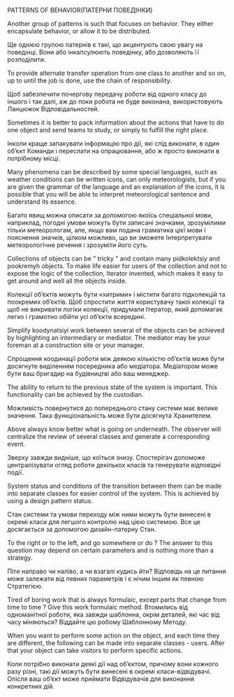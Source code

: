 PATTERNS OF BEHAVIOR(ПАТЕРНИ ПОВЕДІНКИ)

Another group of patterns is such that focuses on behavior. They either encapsulate behavior, or allow it to be distributed.

Ще однією групою патернів є такі, що акцентують свою увагу на поведінці. Вони або інкапсулюють поведінку, або дозволяють її розподілити. 


To provide alternate transfer operation from one class to another and so on, up to until the job is done, use the chain of responsibility.

Щоб забезпечити почергову передачу роботи від одного класу до іншого і так  далі,  аж  до  поки  робота  не  буде  виконана,  використовують  Ланцюжок Відповідальностей. 


Sometimes it is better to pack information about the actions that have to do one object and send teams to study, or simply to fulfill the right place.

Інколи  краще  запакувати  інформацію  про  дії,  які  слід  виконати,  в  один об’єкт  Команди  і  переслати  на  опрацювання,  або  ж  просто  виконати  в потрібному місці. 


Many phenomena can be described by some special languages, such as weather conditions can be written icons, can only meteorologists, but if you are given the grammar of the language and an explanation of the icons, it is possible that you will be able to interpret meteorological sentence and understand its essence.

Багато  явищ  можна  описати  за  допомогою  якоїсь  спеціальної  мови, наприклад, погодні умови можуть бути записані значками, зрозумілими тільки метеорологам, але, якщо вам подана граматика цієї мови і  пояснення значків, цілком  можливо,  що  ви  зможете  Інтерпретувати  метеорологічне  речення  і зрозуміти його суть. 


Collections of objects can be " tricky " and contain many pidkolektsiy and pookremyh objects. To make life easier for users of the collection and not to expose the logic of the collection, Iterator invented, which makes it easy to get around and well all the objects inside.

Колекції об’єктів  можуть  бути  «хитрими»  і  містити багато  підколекцій  та поокремих об’єктів. Щоб спростити життя користувачу такої колекції та щоб не викривати  логіки  колекції,  придумали  Ітератор,  який  допомагає  легко  і грамотно обійти усі об’єкти всередині. 


Simplify koodynatsiyi work between several of the objects can be achieved by highlighting an intermediary or mediator. The mediator may be your foreman at a construction site or your manager.

Спрощення  коодинації  роботи  між  деякою  кількістю  об’єктів  може  бути досягнуте виділенням посередника або медіатора. Медіатором може бути ваш бригадир на будівництві або ваш менеджер. 


The ability to return to the previous state of the system is important. This functionality can be achieved by the custodian.

Можливість  повернутися  до  попереднього  стану  системи  має  велике значення. Така функціональність може бути досягнута Хранителем. 


Above always know better what is going on underneath. The observer will centralize the review of several classes and generate a corresponding event.

Зверху  завжди  видніше,  що  коїться  знизу.  Спостерігач  допоможе централізувати огляд роботи декількох класів та генерувати відповідні події. 


System status and conditions of the transition between them can be made ​​into separate classes for easier control of the system. This is achieved by using a design pattern status.

Стан системи та умови переходу між ними можуть бути винесені в окремі класи  для  легшого  контролю  над  цією  системою.  Все  це  досягається  за допомогою дизайн-патерну Стан. 


To the right or to the left, and go somewhere or do ? The answer to this question may depend on certain parameters and is nothing more than a strategy.

Піти направо чи наліво, а чи взагалі кудись йти? Відповідь на це питання може залежати від певних параметрів і є нічим іншим як певною Стратегією. 


Tired of boring work that is always formulaic, except parts that change from time to time ? Give this work formulaic method.
Втомились від одноманітної роботи, яка завжди  шаблонна, окрім деталей, які час від часу міняються? Віддайте цю робому Шаблонному Методу. 


When you want to perform some action on the object, and each time they are different, the following can be made ​​into separate classes - users. After that your object can take visitors to perform specific actions.

Коли потрібно виконати деякі дії над об’єктом, причому вони кожного разу різні,  такі  дії  можуть  бути  винесені  в  окремі  класи-відвідувачі.  Опісля  ваш об’єкт може приймати Відвідувачів для виконання конкретних дій. 


























